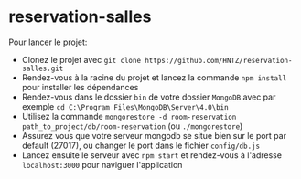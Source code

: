 # reservation-salles

Pour lancer le projet:
- Clonez le projet avec `git clone https://github.com/HNTZ/reservation-salles.git`
- Rendez-vous à la racine du projet et lancez la commande `npm install` pour installer les dépendances
- Rendez-vous dans le dossier `bin` de votre dossier `MongoDB` avec par exemple `cd C:\Program Files\MongoDB\Server\4.0\bin`
- Utilisez la commande `mongorestore -d room-reservation path_to_project/db/room-reservation` (ou `./mongorestore`)
- Assurez vous que votre serveur mongodb se situe bien sur le port par default (27017), ou changer le port dans le fichier `config/db.js`
- Lancez ensuite le serveur avec `npm start` et rendez-vous à l'adresse `localhost:3000` pour naviguer l'application